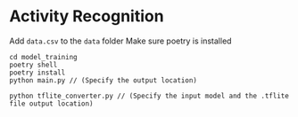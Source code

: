 # Activity Recognition
Add `data.csv` to the `data` folder
Make sure poetry is installed

```
cd model_training
poetry shell
poetry install
python main.py // (Specify the output location)

python tflite_converter.py // (Specify the input model and the .tflite file output location)
```
